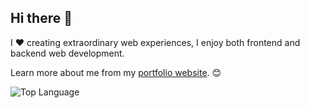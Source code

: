 ## Hi there 👋 

I ❤️ creating extraordinary web experiences, I enjoy both frontend and backend web development. 

Learn more about me from my [portfolio website](https://www.bobng.me/). 😊

<!-- 
![My Stats](https://github-readme-stats.vercel.app/api?username=bobshoaun&count_private=true&show_icons=true&theme=tokyonight) 
-->

![Top Language](https://github-readme-stats.vercel.app/api/top-langs/?username=bobshoaun&exclude_repo=The-CSC207-Calendar&hide=shaderlab,hlsl&layout=compact&langs_count=10&theme=tokyonight)


<!--
**BobShoaun/BobShoaun** is a ✨ _special_ ✨ repository because its `README.md` (this file) appears on your GitHub profile.

Here are some ideas to get you started:

- 🔭 I’m currently working on ...
- 🌱 I’m currently learning ...
- 👯 I’m looking to collaborate on ...
- 🤔 I’m looking for help with ...
- 💬 Ask me about ...
- 📫 How to reach me: ...
- 😄 Pronouns: ...
- ⚡ Fun fact: ...
-->
